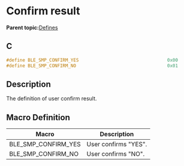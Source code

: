# Confirm result

**Parent topic:**[Defines](GUID-E98A07E1-AB35-4D3D-B408-251AB8127825.md)

## C

```c
#define BLE_SMP_CONFIRM_YES                                 0x00
#define BLE_SMP_CONFIRM_NO                                  0x01
```

## Description

The definition of user confirm result.

## Macro Definition

|Macro|Description|
|-----|-----------|
|BLE\_SMP\_CONFIRM\_YES|User confirms "YES".|
|BLE\_SMP\_CONFIRM\_NO|User confirms "NO".|

